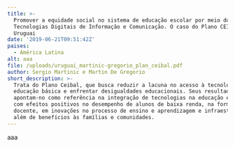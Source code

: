 ```yaml
---
title: >-
  Promover a equidade social no sistema de educação escolar por meio do uso das
  Tecnologias Digitais de Informação e Comunicação. O caso do Plano CEIBAL,
  Uruguai
date: '2019-06-21T09:51:42Z'
paises:
  - América Latina
alt: aaa
file: /uploads/uruguai_martinic-gregorio_plan_ceibal.pdf
author: Sergio Martinic e Martin De Gregorio
short_description: >-
  Trata do Plano Ceibal, que busca reduzir a lacuna no acesso à tecnologia e à
  educação básica e enfrentar desigualdades educacionais. Seus resultados
  apontam-no como referência na integração de tecnologias na educação escolar
  com efeitos positivos no desempenho de alunos de baixa renda, na formação
  docente, em inovações no processo de ensino e aprendizagem e infraestrutura,
  além de benefícios às famílias e comunidades.
---
```

aaa
